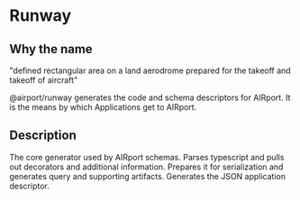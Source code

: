 # Runway

## Why the name 

"defined rectangular area on a land aerodrome prepared for the takeoff and takeoff of aircraft"

@airport/runway generates the code and schema descriptors for AIRport.  It is the means
by which Applications get to AIRport.

## Description

The core generator used by AIRport schemas.  Parses typescript and pulls out decorators
and additional information.  Prepares it for serialization and generates query and
supporting artifacts.  Generates the JSON application descriptor.